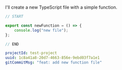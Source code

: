 I'll create a new TypeScript file with a simple function.

```typescript // src/new.ts
// START

export const newFunction = () => {
    console.log("new file");
};

// END
```

```yaml
projectId: test-project
uuid: 1c8a41a8-20d7-4663-856e-9ebd03f7a1e1
gitCommitMsg: "feat: add new function file"
```
